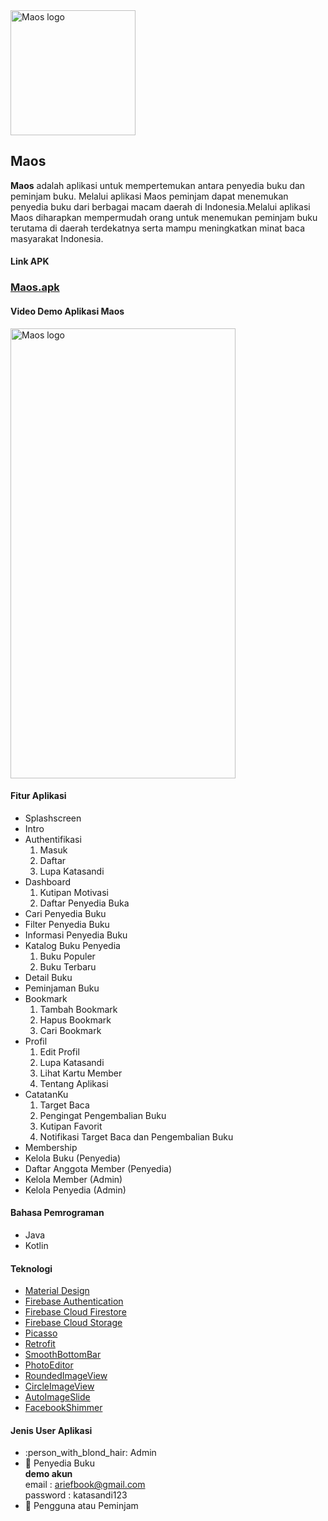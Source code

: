 <img src="https://i.imgur.com/qZUqkDw.png"  width="200" height="200" alt="Maos logo"/>
<h2>Maos</h2>

**Maos** adalah aplikasi untuk mempertemukan antara penyedia buku dan peminjam buku. Melalui aplikasi Maos peminjam dapat menemukan penyedia buku dari berbagai macam daerah di Indonesia.Melalui aplikasi Maos diharapkan mempermudah orang untuk menemukan peminjam buku terutama di daerah terdekatnya serta mampu meningkatkan minat baca masyarakat Indonesia.

#### Link APK
### [Maos.apk](https://drive.google.com/file/d/1YzoT4t5O3HMTXdS1dWz2bHA4z2Ax97Qh/view?usp=sharing)

#### Video Demo Aplikasi Maos
[<img src="https://i.imgur.com/ZSdxLth.jpeg"  width="360" height="720" alt="Maos logo"/> ](http://www.youtube.com/watch?v=-QP9G_aX8qY "")

#### Fitur Aplikasi
- Splashscreen
- Intro
- Authentifikasi
    1. Masuk
    2. Daftar
    3. Lupa Katasandi
- Dashboard
    1. Kutipan Motivasi
    2. Daftar Penyedia Buka
- Cari Penyedia Buku
- Filter Penyedia Buku
- Informasi Penyedia Buku
- Katalog Buku Penyedia
    1. Buku Populer
    2. Buku Terbaru
- Detail Buku
- Peminjaman Buku
- Bookmark
    1. Tambah Bookmark
    2. Hapus Bookmark
    3. Cari Bookmark
- Profil
    1. Edit Profil
    2. Lupa Katasandi
    3. Lihat Kartu Member
    4. Tentang Aplikasi
- CatatanKu
    1. Target Baca
    2. Pengingat Pengembalian Buku
    3. Kutipan Favorit
    4. Notifikasi Target Baca dan Pengembalian Buku
- Membership
- Kelola Buku (Penyedia)
- Daftar Anggota Member (Penyedia)
- Kelola Member (Admin)
- Kelola Penyedia (Admin)

#### Bahasa Pemrograman
- Java
- Kotlin

#### Teknologi
- [Material Design](https://material.io/design)
- [Firebase Authentication](https://firebase.google.com/docs/auth)
- [Firebase Cloud Firestore](https://firebase.google.com/docs/firestore)
- [Firebase Cloud Storage](https://firebase.google.com/docs/firestore)
- [Picasso](https://github.com/square/picasso)
- [Retrofit](https://github.com/square/retrofit)
- [SmoothBottomBar](https://github.com/ibrahimsn98/SmoothBottomBar)
- [PhotoEditor](https://github.com/burhanrashid52/PhotoEditor)
- [RoundedImageView](https://github.com/vinc3m1/RoundedImageView)
- [CircleImageView](https://github.com/hdodenhof/CircleImageView)
- [AutoImageSlide](https://github.com/smarteist/Android-Image-Slider)
- [FacebookShimmer](https://github.com/facebook/shimmer-android)

#### Jenis User Aplikasi
- :person_with_blond_hair: Admin
- :woman: Penyedia Buku <br>
  **demo akun** <br>
  email : ariefbook@gmail.com <br>
  password : katasandi123 
- :girl: Pengguna atau Peminjam 
